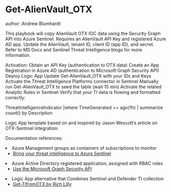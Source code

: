 # Get-AlienVault_OTX
author: Andrew Blumhardt

This playbook will copy AlienVault OTX IOC data using the Security Graph API into Azure Sentinel. Requires an AlienVault API Key and registered Azure AD app. Update the AlienVault, tenant ID, client ID (app ID), and secret. Refer to MS Docs and Sentinel Threat Intelligence blogs for more information.

Activation:
Obtain an API Key (authentication to OTX data)
Create an App Registration in Azure AD (authentication to Microsoft Graph Security API)
Deploy Logic App
Update Get-AlienVault_OTX with your IDs and Keys
Activate the Threat Intelligence Platforms connector in Sentinel
Manually run Get-AlienVault_OTX to seed the table (wait 15 min)
Activate the related Analytic Rules in Sentinel
Verify that your TI data is flowing and formatted correctly:

ThreatIntelligenceIndicator
|where TimeGenerated >= ago(1h) | summarize count() by Description

Logic App template based on and inspired by Jason Wescott’s article on OTX-Sentinel integration: 

Documentation references:

<li>Azure Management groups as containers of subscriptions to monitor
<ul>
<li><a href="https://techcommunity.microsoft.com/t5/azure-sentinel/bring-your-threat-intelligence-to-azure-sentinel/ba-p/1167546" target="_blank" rel="noopener">Bring your threat intelligence to Azure Sentinel</a></li>
</ul>
</li>
<li>Azure Active Directory registered application, assigned with RBAC roles
<ul>
<li><a href="https://docs.microsoft.com/graph/api/resources/security-api-overview" target="_blank" rel="noopener">Use the Microsoft Graph Security API</a></li>
</ul>
</li>
</li>
<li>Logic App alternative that Combines Sentinel and Defender TI collection
<ul>
<li><a href="https://github.com/richlilly2004/Azure-Sentinel/tree/master/Playbooks/Get-TIfromOTX" target="_blank" rel="noopener">Get-TIfromOTX by Rich Lilly</a></li>
</ul>
</li>
